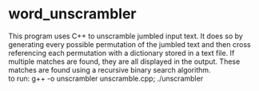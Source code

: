 # word_unscrambler

This program uses C++ to unscramble jumbled input text. It does so by generating every possible permutation of the jumbled text and then cross referencing each permutation with a dictionary stored in a text file. If multiple matches are found, they are all displayed in the output. These matches are found using a recursive binary search algorithm.  
to run:
g++ -o unscrambler unscramble.cpp;
./unscrambler
